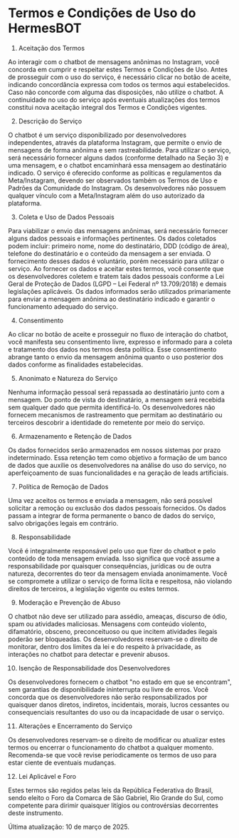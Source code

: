 # Termos e Condições de Uso do HermesBOT

1. Aceitação dos Termos

Ao interagir com o chatbot de mensagens anônimas no Instagram, você concorda em cumprir e respeitar estes Termos e Condições de Uso. Antes de prosseguir com o uso do serviço, é necessário clicar no botão de aceite, indicando concordância expressa com todos os termos aqui estabelecidos. Caso não concorde com alguma das disposições, não utilize o chatbot. A continuidade no uso do serviço após eventuais atualizações dos termos constitui nova aceitação integral dos Termos e Condições vigentes.

2. Descrição do Serviço

O chatbot é um serviço disponibilizado por desenvolvedores independentes, através da plataforma Instagram, que permite o envio de mensagens de forma anônima e sem rastreabilidade. Para utilizar o serviço, será necessário fornecer alguns dados (conforme detalhado na Seção 3) e uma mensagem, e o chatbot encaminhará essa mensagem ao destinatário indicado. O serviço é oferecido conforme as políticas e regulamentos da Meta/Instagram, devendo ser observados também os Termos de Uso e Padrões da Comunidade do Instagram. Os desenvolvedores não possuem qualquer vínculo com a Meta/Instagram além do uso autorizado da plataforma.

3. Coleta e Uso de Dados Pessoais

Para viabilizar o envio das mensagens anônimas, será necessário fornecer alguns dados pessoais e informações pertinentes. Os dados coletados podem incluir: primeiro nome, nome do destinatário, DDD (código de área), telefone do destinatário e o conteúdo da mensagem a ser enviada. O fornecimento desses dados é voluntário, porém necessário para utilizar o serviço. Ao fornecer os dados e aceitar estes termos, você consente que os desenvolvedores coletem e tratem tais dados pessoais conforme a Lei Geral de Proteção de Dados (LGPD – Lei Federal nº 13.709/2018) e demais legislações aplicáveis. Os dados informados serão utilizados primariamente para enviar a mensagem anônima ao destinatário indicado e garantir o funcionamento adequado do serviço.

4. Consentimento

Ao clicar no botão de aceite e prosseguir no fluxo de interação do chatbot, você manifesta seu consentimento livre, expresso e informado para a coleta e tratamento dos dados nos termos desta política. Esse consentimento abrange tanto o envio da mensagem anônima quanto o uso posterior dos dados conforme as finalidades estabelecidas.

5. Anonimato e Natureza do Serviço

Nenhuma informação pessoal será repassada ao destinatário junto com a mensagem. Do ponto de vista do destinatário, a mensagem será recebida sem qualquer dado que permita identificá-lo. Os desenvolvedores não fornecem mecanismos de rastreamento que permitam ao destinatário ou terceiros descobrir a identidade do remetente por meio do serviço.

6. Armazenamento e Retenção de Dados

Os dados fornecidos serão armazenados em nossos sistemas por prazo indeterminado. Essa retenção tem como objetivo a formação de um banco de dados que auxilie os desenvolvedores na análise do uso do serviço, no aperfeiçoamento de suas funcionalidades e na geração de leads artificiais.

7. Política de Remoção de Dados

Uma vez aceitos os termos e enviada a mensagem, não será possível solicitar a remoção ou exclusão dos dados pessoais fornecidos. Os dados passam a integrar de forma permanente o banco de dados do serviço, salvo obrigações legais em contrário.

8. Responsabilidade

Você é integralmente responsável pelo uso que fizer do chatbot e pelo conteúdo de toda mensagem enviada. Isso significa que você assume a responsabilidade por quaisquer consequências, jurídicas ou de outra natureza, decorrentes do teor da mensagem enviada anonimamente. Você se compromete a utilizar o serviço de forma lícita e respeitosa, não violando direitos de terceiros, a legislação vigente ou estes termos.

9. Moderação e Prevenção de Abuso

O chatbot não deve ser utilizado para assédio, ameaças, discurso de ódio, spam ou atividades maliciosas. Mensagens com conteúdo violento, difamatório, obsceno, preconceituoso ou que incitem atividades ilegais poderão ser bloqueadas. Os desenvolvedores reservam-se o direito de monitorar, dentro dos limites da lei e do respeito à privacidade, as interações no chatbot para detectar e prevenir abusos.

10. Isenção de Responsabilidade dos Desenvolvedores

Os desenvolvedores fornecem o chatbot "no estado em que se encontram", sem garantias de disponibilidade ininterrupta ou livre de erros. Você concorda que os desenvolvedores não serão responsabilizados por quaisquer danos diretos, indiretos, incidentais, morais, lucros cessantes ou consequenciais resultantes do uso ou da incapacidade de usar o serviço.

11. Alterações e Encerramento do Serviço

Os desenvolvedores reservam-se o direito de modificar ou atualizar estes termos ou encerrar o funcionamento do chatbot a qualquer momento. Recomenda-se que você revise periodicamente os termos de uso para estar ciente de eventuais mudanças.

12. Lei Aplicável e Foro

Estes termos são regidos pelas leis da República Federativa do Brasil, sendo eleito o Foro da Comarca de São Gabriel, Rio Grande do Sul, como competente para dirimir quaisquer litígios ou controvérsias decorrentes deste instrumento.

Última atualização: 10 de março de 2025.
